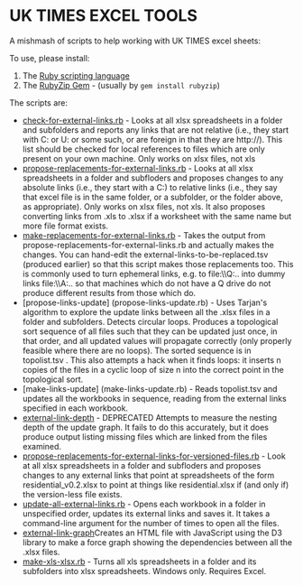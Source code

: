 # UK TIMES EXCEL TOOLS

A mishmash of scripts to help working with UK TIMES excel sheets:

To use, please install:

1. The [Ruby scripting language](www.ruby-lang.org)
2. The [RubyZip Gem](http://rubyzip.sourceforge.net) - (usually by `gem install rubyzip`)

The scripts are:

* [check-for-external-links.rb](./check-for-external-links.rb) - Looks at all xlsx spreadsheets in a folder and subfolders and reports any links that are not relative (i.e., they start with C: or U: or some such, or are foreign in that they are http://). This list should be checked for local references to files which are only present on your own machine. Only works on xlsx files, not xls
* [propose-replacements-for-external-links.rb](propose-replacements-for-external-links.rb) - Looks at all xlsx spreadsheets in a folder and subfloders and proposes changes to any absolute links (i.e., they start with a C:) to relative links (i.e., they say that excel file is in the same folder, or a subfolder, or the folder above, as appropriate). Only works on xlsx files, not xls. It also proposes converting links from .xls to .xlsx if a worksheet with the same name but more file format exists.
* [make-replacements-for-external-links.rb](make-replacements-for-external-links.rb) - Takes the output from propose-replacements-for-external-links.rb and actually makes the changes. You can hand-edit the  external-links-to-be-replaced.tsv (produced earlier) so that this script makes those replacements too. This is commonly used to turn ephemeral links, e.g. to file:\\\Q:\.. into dummy links file:\\\A:\.. so that machines which do not have a Q drive do not produce different results from those which do.
* [propose-links-update] (propose-links-update.rb) - Uses Tarjan's algorithm to explore the update links between all the .xlsx files in a folder and subfolders. Detects circular loops. Produces a topological sort sequence of all files such that they can be updated just once, in that order, and all updated values will propagate correctly (only properly feasible where there are no loops). The sorted sequence is in topolist.tsv . This also attempts a hack when it finds loops: it inserts n copies of the files in a cyclic loop of size n into the correct point in the topological sort.
* [make-links-update] (make-links-update.rb) - Reads topolist.tsv and updates all the workbooks in sequence, reading from the external links specified in each workbook. 
* [external-link-depth](external-link-depth.rb) - DEPRECATED Attempts to measure the nesting depth of the update graph. It fails to do this accurately, but it does produce output listing missing files which are linked from the files examined.
* [propose-replacements-for-external-links-for-versioned-files.rb](propose-replacements-for-external-links-for-versioned-files.rb) - Look at all xlsx spreadsheets in a folder and subfloders and proposes changes to any external links that point at spreadsheets of the form residential_v0.2.xlsx to point at things like residential.xlsx if (and only if) the version-less file exists.
* [update-all-external-links.rb](update-all-external-links.rb) - Opens each workbook in a folder in unspecified order, updates its external links and saves it. It takes a command-line argument for the number of times to open all the files.
* [external-link-graph](external-link-graph.rb)Creates an HTML file with JavaScript using the D3 library to make a force graph showing the dependencies between all the .xlsx files.
* [make-xls-xlsx.rb](./make-xls-xlsx.rb) - Turns all xls spreadsheets in a folder and its subfolders into xlsx spreadsheets. Windows only. Requires Excel.


